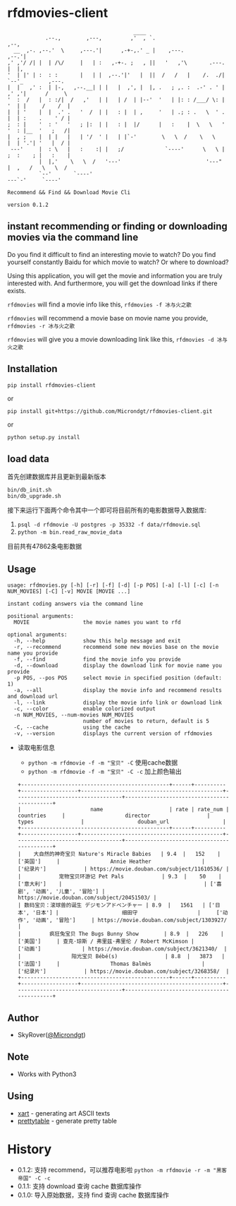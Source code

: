 rfdmovies-client
================

```
                                        ____                                              
            .--.,        ,---,         ,'  , `.                         ,--,               
  __  ,-. ,--.'  \     ,---.'|      ,-+-,.' _ |    ,---.              ,--.'|               
,' ,'/ /| |  | /\/     |   | :   ,-+-. ;   , ||   '   ,'\       .---. |  |,                
'  | |' | :  : :       |   | |  ,--.'|'   |  ||  /   /   |    /.  ./| `--'_        ,---.   
|  |   ,' :  | |-,   ,--.__| | |   |  ,', |  |, .   ; ,. :  .-' . ' | ,' ,'|      /     \  
'  :  /   |  : :/|  /   ,'   | |   | /  | |--'  '   | |: : /___/ \: | '  | |     /    /  | 
|  | '    |  |  .' .   '  /  | |   : |  | ,     '   | .; : .   \  ' . |  | :    .    ' / | 
;  : |    '  : '   '   ; |:  | |   : |  |/      |   :    |  \   \   ' '  : |__  '   ;   /| 
|  , ;    |  | |   |   | '/  ' |   | |`-'        \   \  /    \   \    |  | '.'| '   |  / | 
 ---'     |  : \   |   :    :| |   ;/             `----'      \   \ | ;  :    ; |   :    | 
          |  |,'    \   \  /   '---'                           '---"  |  ,   /   \   \  /  
          `--'       `----'                                            ---`-'     `----' 
            
Recommend && Find && Download Movie Cli

version 0.1.2
```

instant recommending or finding or downloading movies via the command line
--------------------------------------------------------------------------

Do you find it difficult to find an interesting movie to watch? Do you find yourself constantly Baidu for
which movie to watch? Or where to download?

Using this application, you will get the movie and information you are truly interested with. And furthermore, you will get the download links if there exists.

`rfdmovies` will find a movie info like this, `rfdmovies -f 冰与火之歌`

`rfdmovies` will recommend a movie base on movie name you provide, `rfdmovies -r 冰与火之歌`

`rfdmovies` will give you a movie downloading link like this, `rfdmovies -d 冰与火之歌`

Installation
------------

`pip install rfdmovies-client`

or

`pip install git+https://github.com/Microndgt/rfdmovies-client.git`

or

`python setup.py install`

load data
---

首先创建数据库并且更新到最新版本

```shell
bin/db_init.sh
bin/db_upgrade.sh
```

接下来运行下面两个命令其中一个即可将目前所有的电影数据导入数据库:

1. `psql -d rfdmovie -U postgres -p 35332 -f data/rfdmovie.sql`
2. `python -m bin.read_raw_movie_data`

目前共有47862条电影数据

Usage
-----

```
usage: rfdmovies.py [-h] [-r] [-f] [-d] [-p POS] [-a] [-l] [-c] [-n NUM_MOVIES] [-C] [-v] MOVIE [MOVIE ...]

instant coding answers via the command line

positional arguments:
  MOVIE                 the movie names you want to rfd

optional arguments:
  -h, --help            show this help message and exit
  -r, --recommend       recommend some new movies base on the movie name you provide
  -f, --find            find the movie info you provide
  -d, --download        display the download link for movie name you provide
  -p POS, --pos POS     select movie in specified position (default: 1)
  -a, --all             display the movie info and recommend results and download url
  -l, --link            display the movie info link or download link
  -c, --color           enable colorized output
  -n NUM_MOVIES, --num-movies NUM_MOVIES
                        number of movies to return, default is 5
  -C, --cache           using the cache
  -v, --version         displays the current version of rfdmovies
```

- 读取电影信息

    - `python -m rfdmovie -f -m "宝贝" -C` 使用cache数据
    - `python -m rfdmovie -f -m "宝贝" -C -c` 加上颜色输出
    
    ```
    +-----------------------------------------------+------+----------+------------------+---------------------------------------------+----------------------------------+--------------------------------------------+
    |                      name                     | rate | rate_num |    countries     |                   director                  |              types               |                 douban_url                 |
    +-----------------------------------------------+------+----------+------------------+---------------------------------------------+----------------------------------+--------------------------------------------+
    |    大自然的神奇宝贝 Nature's Miracle Babies   | 9.4  |   152    |     ['英国']     |                Annie Heather                |            ['纪录片']            | https://movie.douban.com/subject/11610536/ |
    |            宠物宝贝环游记 Pet Pals            | 9.3  |    50    |    ['意大利']    |                                             | ['喜剧', '动画', '儿童', '冒险'] | https://movie.douban.com/subject/20451503/ |
    | 数码宝贝：滚球兽的诞生 デジモンアドベンチャー | 8.9  |   1561   | ['日本', '日本'] |                    细田守                   |     ['动作', '动画', '冒险']     | https://movie.douban.com/subject/1303927/  |
    |         疯狂兔宝贝 The Bugs Bunny Show        | 8.9  |   226    |     ['美国']     | 查克·琼斯 / 弗里兹·弗里伦 / Robert McKimson |             ['动画']             | https://movie.douban.com/subject/3621340/  |
    |                阳光宝贝 Bébé(s)               | 8.8  |   3873   |     ['法国']     |                Thomas Balmès                |            ['纪录片']            | https://movie.douban.com/subject/3268358/  |
    +-----------------------------------------------+------+----------+------------------+---------------------------------------------+----------------------------------+--------------------------------------------+
    ```

Author
------

- SkyRover([@Microndgt](http://skyrover.me))

Note
----

- Works with Python3

Using
---

- [xart](https://github.com/xlzd/xart) - generating art ASCII texts
- [prettytable](https://github.com/vishvananda/prettytable) - generate pretty table

History
===

- 0.1.2: 支持 recommend，可以推荐电影啦 `python -m rfdmovie -r -m "黑客帝国" -C -c`
- 0.1.1: 支持 download 查询 cache 数据库操作
- 0.1.0: 导入原始数据，支持 find 查询 cache 数据库操作
